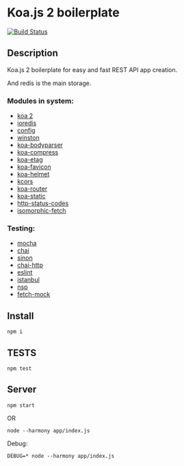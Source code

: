Koa.js 2 boilerplate
====================

[![Build Status](https://travis-ci.org/evheniy/koa-2-boilerplate.svg?branch=master)](https://travis-ci.org/evheniy/koa-2-boilerplate)

Description
-----------

Koa.js 2 boilerplate for easy and fast REST API app creation.

And redis is the main storage.

### Modules in system:
* [koa 2](https://github.com/koajs/koa/tree/v2.x)
* [ioredis](https://github.com/luin/ioredis)
* [config](https://www.npmjs.com/package/config)
* [winston](https://www.npmjs.com/package/winston)
* [koa-bodyparser](https://github.com/koajs/bodyparser/tree/3.x)
* [koa-compress](https://github.com/koajs/compress/tree/v2.x)
* [koa-etag](https://github.com/koajs/etag/tree/v3.x)
* [koa-favicon](https://github.com/koajs/favicon/tree/v2.x)
* [koa-helmet](https://github.com/venables/koa-helmet)
* [kcors](https://github.com/koajs/cors/tree/v2.x)
* [koa-router](https://github.com/alexmingoia/koa-router/tree/master/)
* [koa-static](https://github.com/koajs/static/tree/next)
* [http-status-codes](https://www.npmjs.com/package/http-status-codes)
* [isomorphic-fetch](https://www.npmjs.com/package/isomorphic-fetch)

### Testing:
* [mocha](https://mochajs.org/)
* [chai](http://chaijs.com/)
* [sinon](http://sinonjs.org/)
* [chai-http](https://github.com/chaijs/chai-http)
* [eslint](http://eslint.org/)
* [istanbul](https://www.npmjs.com/package/istanbul)
* [nsp](https://www.npmjs.com/package/nsp)
* [fetch-mock](http://www.wheresrhys.co.uk/fetch-mock/)



Install
-------

    npm i
    
TESTS
-----

    npm test
    
Server
------


    npm start
    
OR

    node --harmony app/index.js

Debug:

    DEBUG=* node --harmony app/index.js